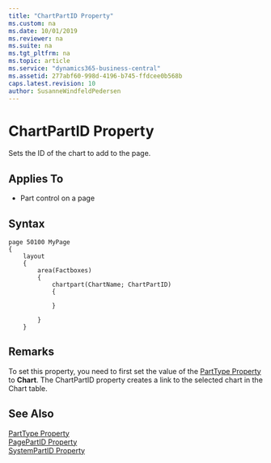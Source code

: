 ```yaml
---
title: "ChartPartID Property"
ms.custom: na
ms.date: 10/01/2019
ms.reviewer: na
ms.suite: na
ms.tgt_pltfrm: na
ms.topic: article
ms.service: "dynamics365-business-central"
ms.assetid: 277abf60-998d-4196-b745-ffdcee0b568b
caps.latest.revision: 10
author: SusanneWindfeldPedersen
---
```


# ChartPartID Property
Sets the ID of the chart to add to the page.  
  
## Applies To  
  
-   Part control on a page  
  
<!-- 
> [!IMPORTANT]  
>  This property is not supported by [!INCLUDE[nav_web](../includes/nav_web_md.md)]. When the page displays in [!INCLUDE[nav_web](../includes/nav_web_md.md)], the property is ignored and the chart does not appear.  
--> 
## Syntax
```
page 50100 MyPage
{
    layout
    {
        area(Factboxes)
        {
            chartpart(ChartName; ChartPartID)
            {
       
            }

        }
    }
```
## Remarks  
 To set this property, you need to first set the value of the [PartType Property](devenv-parttype-property.md) to **Chart**. The ChartPartID property creates a link to the selected chart in the Chart table.  
  
## See Also  
 [PartType Property](devenv-parttype-property.md)   
 [PagePartID Property](devenv-pagepartid-property.md)   
 [SystemPartID Property](devenv-systempartid-property.md)